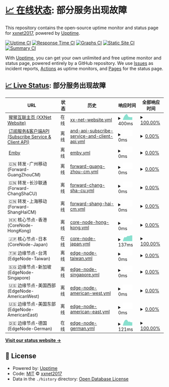 # [📈 在线状态](https://xxnet2017.github.io/xxnet-status): <!--live status--> **部分服务出现故障**

This repository contains the open-source uptime monitor and status page for [xxnet2017](https://xxnet2017.github.io/xxnet-status), powered by [Upptime](https://github.com/upptime/upptime).

[![Uptime CI](https://github.com/xxnet2017/xxnet-status/workflows/Uptime%20CI/badge.svg)](https://github.com/xxnet2017/xxnet-status/actions?query=workflow%3A%22Uptime+CI%22)
[![Response Time CI](https://github.com/xxnet2017/xxnet-status/workflows/Response%20Time%20CI/badge.svg)](https://github.com/xxnet2017/xxnet-status/actions?query=workflow%3A%22Response+Time+CI%22)
[![Graphs CI](https://github.com/xxnet2017/xxnet-status/workflows/Graphs%20CI/badge.svg)](https://github.com/xxnet2017/xxnet-status/actions?query=workflow%3A%22Graphs+CI%22)
[![Static Site CI](https://github.com/xxnet2017/xxnet-status/workflows/Static%20Site%20CI/badge.svg)](https://github.com/xxnet2017/xxnet-status/actions?query=workflow%3A%22Static+Site+CI%22)
[![Summary CI](https://github.com/xxnet2017/xxnet-status/workflows/Summary%20CI/badge.svg)](https://github.com/xxnet2017/xxnet-status/actions?query=workflow%3A%22Summary+CI%22)

With [Upptime](https://upptime.js.org), you can get your own unlimited and free uptime monitor and status page, powered entirely by a GitHub repository. We use [Issues](https://github.com/xxnet2017/xxnet-status/issues) as incident reports, [Actions](https://github.com/xxnet2017/xxnet-status/actions) as uptime monitors, and [Pages](https://xxnet2017.github.io/xxnet-status) for the status page.

## [📈 Live Status](https://demo.upptime.js.org): <!--live status--> **部分服务出现故障**

<!--start: status pages-->
<!-- This summary is generated by Upptime (https://github.com/upptime/upptime) -->
<!-- Do not edit this manually, your changes will be overwritten -->
<!-- prettier-ignore -->
| URL | 状态 | 历史 | 响应时间 | 全部响应时间 |
| --- | ------ | ------- | ------------- | ------ |
| <img alt="" src="https://icons.duckduckgo.com/ip3/xxnet.online.ico" height="13"> [猩猩互联主页 (XXNet Website)](https://xxnet.online) | 在线 | [xx-net-website.yml](https://github.com/xxnet2017/xxnet-status/commits/HEAD/history/xx-net-website.yml) | <details><summary><img alt="响应时间图" src="./graphs/xx-net-website/response-time-week.png" height="20"> 400ms</summary><br><a href="https://status.wall.rip/history/xx-net-website"><img alt="响应时间 518" src="https://img.shields.io/endpoint?url=https%3A%2F%2Fraw.githubusercontent.com%2Fxxnet2017%2Fxxnet-status%2FHEAD%2Fapi%2Fxx-net-website%2Fresponse-time.json"></a><br><a href="https://status.wall.rip/history/xx-net-website"><img alt="24小时响应时间 296" src="https://img.shields.io/endpoint?url=https%3A%2F%2Fraw.githubusercontent.com%2Fxxnet2017%2Fxxnet-status%2FHEAD%2Fapi%2Fxx-net-website%2Fresponse-time-day.json"></a><br><a href="https://status.wall.rip/history/xx-net-website"><img alt="1周响应时间 400" src="https://img.shields.io/endpoint?url=https%3A%2F%2Fraw.githubusercontent.com%2Fxxnet2017%2Fxxnet-status%2FHEAD%2Fapi%2Fxx-net-website%2Fresponse-time-week.json"></a><br><a href="https://status.wall.rip/history/xx-net-website"><img alt="1月响应时间 396" src="https://img.shields.io/endpoint?url=https%3A%2F%2Fraw.githubusercontent.com%2Fxxnet2017%2Fxxnet-status%2FHEAD%2Fapi%2Fxx-net-website%2Fresponse-time-month.json"></a><br><a href="https://status.wall.rip/history/xx-net-website"><img alt="1年响应时间 518" src="https://img.shields.io/endpoint?url=https%3A%2F%2Fraw.githubusercontent.com%2Fxxnet2017%2Fxxnet-status%2FHEAD%2Fapi%2Fxx-net-website%2Fresponse-time-year.json"></a></details> | <details><summary><a href="https://status.wall.rip/history/xx-net-website">100.00%</a></summary><a href="https://status.wall.rip/history/xx-net-website"><img alt="全部响应时间 53.83%" src="https://img.shields.io/endpoint?url=https%3A%2F%2Fraw.githubusercontent.com%2Fxxnet2017%2Fxxnet-status%2FHEAD%2Fapi%2Fxx-net-website%2Fuptime.json"></a><br><a href="https://status.wall.rip/history/xx-net-website"><img alt="24小时在线率 100.00%" src="https://img.shields.io/endpoint?url=https%3A%2F%2Fraw.githubusercontent.com%2Fxxnet2017%2Fxxnet-status%2FHEAD%2Fapi%2Fxx-net-website%2Fuptime-day.json"></a><br><a href="https://status.wall.rip/history/xx-net-website"><img alt="1周在线率 100.00%" src="https://img.shields.io/endpoint?url=https%3A%2F%2Fraw.githubusercontent.com%2Fxxnet2017%2Fxxnet-status%2FHEAD%2Fapi%2Fxx-net-website%2Fuptime-week.json"></a><br><a href="https://status.wall.rip/history/xx-net-website"><img alt="1月在线率 100.00%" src="https://img.shields.io/endpoint?url=https%3A%2F%2Fraw.githubusercontent.com%2Fxxnet2017%2Fxxnet-status%2FHEAD%2Fapi%2Fxx-net-website%2Fuptime-month.json"></a><br><a href="https://status.wall.rip/history/xx-net-website"><img alt="1年在线率 71.19%" src="https://img.shields.io/endpoint?url=https%3A%2F%2Fraw.githubusercontent.com%2Fxxnet2017%2Fxxnet-status%2FHEAD%2Fapi%2Fxx-net-website%2Fuptime-year.json"></a></details>
| <img alt="" src="https://icons.duckduckgo.com/ip3/wall.rip.ico" height="13"> [订阅服务&客户端API (Subscribe Service & Client API)](https://wall.rip) | 离线 | [and-api-subscribe-service-and-client-api.yml](https://github.com/xxnet2017/xxnet-status/commits/HEAD/history/and-api-subscribe-service-and-client-api.yml) | <details><summary><img alt="响应时间图" src="./graphs/and-api-subscribe-service-and-client-api/response-time-week.png" height="20"> 0ms</summary><br><a href="https://status.wall.rip/history/and-api-subscribe-service-and-client-api"><img alt="响应时间 1277" src="https://img.shields.io/endpoint?url=https%3A%2F%2Fraw.githubusercontent.com%2Fxxnet2017%2Fxxnet-status%2FHEAD%2Fapi%2Fand-api-subscribe-service-and-client-api%2Fresponse-time.json"></a><br><a href="https://status.wall.rip/history/and-api-subscribe-service-and-client-api"><img alt="24小时响应时间 0" src="https://img.shields.io/endpoint?url=https%3A%2F%2Fraw.githubusercontent.com%2Fxxnet2017%2Fxxnet-status%2FHEAD%2Fapi%2Fand-api-subscribe-service-and-client-api%2Fresponse-time-day.json"></a><br><a href="https://status.wall.rip/history/and-api-subscribe-service-and-client-api"><img alt="1周响应时间 0" src="https://img.shields.io/endpoint?url=https%3A%2F%2Fraw.githubusercontent.com%2Fxxnet2017%2Fxxnet-status%2FHEAD%2Fapi%2Fand-api-subscribe-service-and-client-api%2Fresponse-time-week.json"></a><br><a href="https://status.wall.rip/history/and-api-subscribe-service-and-client-api"><img alt="1月响应时间 0" src="https://img.shields.io/endpoint?url=https%3A%2F%2Fraw.githubusercontent.com%2Fxxnet2017%2Fxxnet-status%2FHEAD%2Fapi%2Fand-api-subscribe-service-and-client-api%2Fresponse-time-month.json"></a><br><a href="https://status.wall.rip/history/and-api-subscribe-service-and-client-api"><img alt="1年响应时间 1454" src="https://img.shields.io/endpoint?url=https%3A%2F%2Fraw.githubusercontent.com%2Fxxnet2017%2Fxxnet-status%2FHEAD%2Fapi%2Fand-api-subscribe-service-and-client-api%2Fresponse-time-year.json"></a></details> | <details><summary><a href="https://status.wall.rip/history/and-api-subscribe-service-and-client-api">0.00%</a></summary><a href="https://status.wall.rip/history/and-api-subscribe-service-and-client-api"><img alt="全部响应时间 74.97%" src="https://img.shields.io/endpoint?url=https%3A%2F%2Fraw.githubusercontent.com%2Fxxnet2017%2Fxxnet-status%2FHEAD%2Fapi%2Fand-api-subscribe-service-and-client-api%2Fuptime.json"></a><br><a href="https://status.wall.rip/history/and-api-subscribe-service-and-client-api"><img alt="24小时在线率 0.00%" src="https://img.shields.io/endpoint?url=https%3A%2F%2Fraw.githubusercontent.com%2Fxxnet2017%2Fxxnet-status%2FHEAD%2Fapi%2Fand-api-subscribe-service-and-client-api%2Fuptime-day.json"></a><br><a href="https://status.wall.rip/history/and-api-subscribe-service-and-client-api"><img alt="1周在线率 0.00%" src="https://img.shields.io/endpoint?url=https%3A%2F%2Fraw.githubusercontent.com%2Fxxnet2017%2Fxxnet-status%2FHEAD%2Fapi%2Fand-api-subscribe-service-and-client-api%2Fuptime-week.json"></a><br><a href="https://status.wall.rip/history/and-api-subscribe-service-and-client-api"><img alt="1月在线率 0.00%" src="https://img.shields.io/endpoint?url=https%3A%2F%2Fraw.githubusercontent.com%2Fxxnet2017%2Fxxnet-status%2FHEAD%2Fapi%2Fand-api-subscribe-service-and-client-api%2Fuptime-month.json"></a><br><a href="https://status.wall.rip/history/and-api-subscribe-service-and-client-api"><img alt="1年在线率 55.71%" src="https://img.shields.io/endpoint?url=https%3A%2F%2Fraw.githubusercontent.com%2Fxxnet2017%2Fxxnet-status%2FHEAD%2Fapi%2Fand-api-subscribe-service-and-client-api%2Fuptime-year.json"></a></details>
| <img alt="" src="https://icons.duckduckgo.com/ip3/cf.embyplus.club.ico" height="13"> [Emby](https://cf.embyplus.club) | 离线 | [emby.yml](https://github.com/xxnet2017/xxnet-status/commits/HEAD/history/emby.yml) | <details><summary><img alt="响应时间图" src="./graphs/emby/response-time-week.png" height="20"> 0ms</summary><br><a href="https://status.wall.rip/history/emby"><img alt="响应时间 171" src="https://img.shields.io/endpoint?url=https%3A%2F%2Fraw.githubusercontent.com%2Fxxnet2017%2Fxxnet-status%2FHEAD%2Fapi%2Femby%2Fresponse-time.json"></a><br><a href="https://status.wall.rip/history/emby"><img alt="24小时响应时间 0" src="https://img.shields.io/endpoint?url=https%3A%2F%2Fraw.githubusercontent.com%2Fxxnet2017%2Fxxnet-status%2FHEAD%2Fapi%2Femby%2Fresponse-time-day.json"></a><br><a href="https://status.wall.rip/history/emby"><img alt="1周响应时间 0" src="https://img.shields.io/endpoint?url=https%3A%2F%2Fraw.githubusercontent.com%2Fxxnet2017%2Fxxnet-status%2FHEAD%2Fapi%2Femby%2Fresponse-time-week.json"></a><br><a href="https://status.wall.rip/history/emby"><img alt="1月响应时间 0" src="https://img.shields.io/endpoint?url=https%3A%2F%2Fraw.githubusercontent.com%2Fxxnet2017%2Fxxnet-status%2FHEAD%2Fapi%2Femby%2Fresponse-time-month.json"></a><br><a href="https://status.wall.rip/history/emby"><img alt="1年响应时间 175" src="https://img.shields.io/endpoint?url=https%3A%2F%2Fraw.githubusercontent.com%2Fxxnet2017%2Fxxnet-status%2FHEAD%2Fapi%2Femby%2Fresponse-time-year.json"></a></details> | <details><summary><a href="https://status.wall.rip/history/emby">0.00%</a></summary><a href="https://status.wall.rip/history/emby"><img alt="全部响应时间 17.04%" src="https://img.shields.io/endpoint?url=https%3A%2F%2Fraw.githubusercontent.com%2Fxxnet2017%2Fxxnet-status%2FHEAD%2Fapi%2Femby%2Fuptime.json"></a><br><a href="https://status.wall.rip/history/emby"><img alt="24小时在线率 0.00%" src="https://img.shields.io/endpoint?url=https%3A%2F%2Fraw.githubusercontent.com%2Fxxnet2017%2Fxxnet-status%2FHEAD%2Fapi%2Femby%2Fuptime-day.json"></a><br><a href="https://status.wall.rip/history/emby"><img alt="1周在线率 0.00%" src="https://img.shields.io/endpoint?url=https%3A%2F%2Fraw.githubusercontent.com%2Fxxnet2017%2Fxxnet-status%2FHEAD%2Fapi%2Femby%2Fuptime-week.json"></a><br><a href="https://status.wall.rip/history/emby"><img alt="1月在线率 0.00%" src="https://img.shields.io/endpoint?url=https%3A%2F%2Fraw.githubusercontent.com%2Fxxnet2017%2Fxxnet-status%2FHEAD%2Fapi%2Femby%2Fuptime-month.json"></a><br><a href="https://status.wall.rip/history/emby"><img alt="1年在线率 0.00%" src="https://img.shields.io/endpoint?url=https%3A%2F%2Fraw.githubusercontent.com%2Fxxnet2017%2Fxxnet-status%2FHEAD%2Fapi%2Femby%2Fuptime-year.json"></a></details>
| <img alt="" src="https://icons.duckduckgo.com/ip3/null.ico" height="13"> 🇨🇳 转发-广州移动 (Forward-GuangZhouCM) | 离线 | [forward-guang-zhou-cm.yml](https://github.com/xxnet2017/xxnet-status/commits/HEAD/history/forward-guang-zhou-cm.yml) | <details><summary><img alt="响应时间图" src="./graphs/forward-guang-zhou-cm/response-time-week.png" height="20"> 0ms</summary><br><a href="https://status.wall.rip/history/forward-guang-zhou-cm"><img alt="响应时间 0" src="https://img.shields.io/endpoint?url=https%3A%2F%2Fraw.githubusercontent.com%2Fxxnet2017%2Fxxnet-status%2FHEAD%2Fapi%2Fforward-guang-zhou-cm%2Fresponse-time.json"></a><br><a href="https://status.wall.rip/history/forward-guang-zhou-cm"><img alt="24小时响应时间 0" src="https://img.shields.io/endpoint?url=https%3A%2F%2Fraw.githubusercontent.com%2Fxxnet2017%2Fxxnet-status%2FHEAD%2Fapi%2Fforward-guang-zhou-cm%2Fresponse-time-day.json"></a><br><a href="https://status.wall.rip/history/forward-guang-zhou-cm"><img alt="1周响应时间 0" src="https://img.shields.io/endpoint?url=https%3A%2F%2Fraw.githubusercontent.com%2Fxxnet2017%2Fxxnet-status%2FHEAD%2Fapi%2Fforward-guang-zhou-cm%2Fresponse-time-week.json"></a><br><a href="https://status.wall.rip/history/forward-guang-zhou-cm"><img alt="1月响应时间 0" src="https://img.shields.io/endpoint?url=https%3A%2F%2Fraw.githubusercontent.com%2Fxxnet2017%2Fxxnet-status%2FHEAD%2Fapi%2Fforward-guang-zhou-cm%2Fresponse-time-month.json"></a><br><a href="https://status.wall.rip/history/forward-guang-zhou-cm"><img alt="1年响应时间 0" src="https://img.shields.io/endpoint?url=https%3A%2F%2Fraw.githubusercontent.com%2Fxxnet2017%2Fxxnet-status%2FHEAD%2Fapi%2Fforward-guang-zhou-cm%2Fresponse-time-year.json"></a></details> | <details><summary><a href="https://status.wall.rip/history/forward-guang-zhou-cm">0.00%</a></summary><a href="https://status.wall.rip/history/forward-guang-zhou-cm"><img alt="全部响应时间 1.20%" src="https://img.shields.io/endpoint?url=https%3A%2F%2Fraw.githubusercontent.com%2Fxxnet2017%2Fxxnet-status%2FHEAD%2Fapi%2Fforward-guang-zhou-cm%2Fuptime.json"></a><br><a href="https://status.wall.rip/history/forward-guang-zhou-cm"><img alt="24小时在线率 0.00%" src="https://img.shields.io/endpoint?url=https%3A%2F%2Fraw.githubusercontent.com%2Fxxnet2017%2Fxxnet-status%2FHEAD%2Fapi%2Fforward-guang-zhou-cm%2Fuptime-day.json"></a><br><a href="https://status.wall.rip/history/forward-guang-zhou-cm"><img alt="1周在线率 0.00%" src="https://img.shields.io/endpoint?url=https%3A%2F%2Fraw.githubusercontent.com%2Fxxnet2017%2Fxxnet-status%2FHEAD%2Fapi%2Fforward-guang-zhou-cm%2Fuptime-week.json"></a><br><a href="https://status.wall.rip/history/forward-guang-zhou-cm"><img alt="1月在线率 0.00%" src="https://img.shields.io/endpoint?url=https%3A%2F%2Fraw.githubusercontent.com%2Fxxnet2017%2Fxxnet-status%2FHEAD%2Fapi%2Fforward-guang-zhou-cm%2Fuptime-month.json"></a><br><a href="https://status.wall.rip/history/forward-guang-zhou-cm"><img alt="1年在线率 0.00%" src="https://img.shields.io/endpoint?url=https%3A%2F%2Fraw.githubusercontent.com%2Fxxnet2017%2Fxxnet-status%2FHEAD%2Fapi%2Fforward-guang-zhou-cm%2Fuptime-year.json"></a></details>
| <img alt="" src="https://icons.duckduckgo.com/ip3/null.ico" height="13"> 🇨🇳 转发-长沙联通 (Forward-ChangShaCU) | 离线 | [forward-chang-sha-cu.yml](https://github.com/xxnet2017/xxnet-status/commits/HEAD/history/forward-chang-sha-cu.yml) | <details><summary><img alt="响应时间图" src="./graphs/forward-chang-sha-cu/response-time-week.png" height="20"> 0ms</summary><br><a href="https://status.wall.rip/history/forward-chang-sha-cu"><img alt="响应时间 0" src="https://img.shields.io/endpoint?url=https%3A%2F%2Fraw.githubusercontent.com%2Fxxnet2017%2Fxxnet-status%2FHEAD%2Fapi%2Fforward-chang-sha-cu%2Fresponse-time.json"></a><br><a href="https://status.wall.rip/history/forward-chang-sha-cu"><img alt="24小时响应时间 0" src="https://img.shields.io/endpoint?url=https%3A%2F%2Fraw.githubusercontent.com%2Fxxnet2017%2Fxxnet-status%2FHEAD%2Fapi%2Fforward-chang-sha-cu%2Fresponse-time-day.json"></a><br><a href="https://status.wall.rip/history/forward-chang-sha-cu"><img alt="1周响应时间 0" src="https://img.shields.io/endpoint?url=https%3A%2F%2Fraw.githubusercontent.com%2Fxxnet2017%2Fxxnet-status%2FHEAD%2Fapi%2Fforward-chang-sha-cu%2Fresponse-time-week.json"></a><br><a href="https://status.wall.rip/history/forward-chang-sha-cu"><img alt="1月响应时间 0" src="https://img.shields.io/endpoint?url=https%3A%2F%2Fraw.githubusercontent.com%2Fxxnet2017%2Fxxnet-status%2FHEAD%2Fapi%2Fforward-chang-sha-cu%2Fresponse-time-month.json"></a><br><a href="https://status.wall.rip/history/forward-chang-sha-cu"><img alt="1年响应时间 0" src="https://img.shields.io/endpoint?url=https%3A%2F%2Fraw.githubusercontent.com%2Fxxnet2017%2Fxxnet-status%2FHEAD%2Fapi%2Fforward-chang-sha-cu%2Fresponse-time-year.json"></a></details> | <details><summary><a href="https://status.wall.rip/history/forward-chang-sha-cu">0.00%</a></summary><a href="https://status.wall.rip/history/forward-chang-sha-cu"><img alt="全部响应时间 0.74%" src="https://img.shields.io/endpoint?url=https%3A%2F%2Fraw.githubusercontent.com%2Fxxnet2017%2Fxxnet-status%2FHEAD%2Fapi%2Fforward-chang-sha-cu%2Fuptime.json"></a><br><a href="https://status.wall.rip/history/forward-chang-sha-cu"><img alt="24小时在线率 0.00%" src="https://img.shields.io/endpoint?url=https%3A%2F%2Fraw.githubusercontent.com%2Fxxnet2017%2Fxxnet-status%2FHEAD%2Fapi%2Fforward-chang-sha-cu%2Fuptime-day.json"></a><br><a href="https://status.wall.rip/history/forward-chang-sha-cu"><img alt="1周在线率 0.00%" src="https://img.shields.io/endpoint?url=https%3A%2F%2Fraw.githubusercontent.com%2Fxxnet2017%2Fxxnet-status%2FHEAD%2Fapi%2Fforward-chang-sha-cu%2Fuptime-week.json"></a><br><a href="https://status.wall.rip/history/forward-chang-sha-cu"><img alt="1月在线率 0.00%" src="https://img.shields.io/endpoint?url=https%3A%2F%2Fraw.githubusercontent.com%2Fxxnet2017%2Fxxnet-status%2FHEAD%2Fapi%2Fforward-chang-sha-cu%2Fuptime-month.json"></a><br><a href="https://status.wall.rip/history/forward-chang-sha-cu"><img alt="1年在线率 0.00%" src="https://img.shields.io/endpoint?url=https%3A%2F%2Fraw.githubusercontent.com%2Fxxnet2017%2Fxxnet-status%2FHEAD%2Fapi%2Fforward-chang-sha-cu%2Fuptime-year.json"></a></details>
| <img alt="" src="https://icons.duckduckgo.com/ip3/null.ico" height="13"> 🇨🇳 转发-上海移动 (Forward-ShangHaiCM) | 离线 | [forward-shang-hai-cm.yml](https://github.com/xxnet2017/xxnet-status/commits/HEAD/history/forward-shang-hai-cm.yml) | <details><summary><img alt="响应时间图" src="./graphs/forward-shang-hai-cm/response-time-week.png" height="20"> 0ms</summary><br><a href="https://status.wall.rip/history/forward-shang-hai-cm"><img alt="响应时间 0" src="https://img.shields.io/endpoint?url=https%3A%2F%2Fraw.githubusercontent.com%2Fxxnet2017%2Fxxnet-status%2FHEAD%2Fapi%2Fforward-shang-hai-cm%2Fresponse-time.json"></a><br><a href="https://status.wall.rip/history/forward-shang-hai-cm"><img alt="24小时响应时间 0" src="https://img.shields.io/endpoint?url=https%3A%2F%2Fraw.githubusercontent.com%2Fxxnet2017%2Fxxnet-status%2FHEAD%2Fapi%2Fforward-shang-hai-cm%2Fresponse-time-day.json"></a><br><a href="https://status.wall.rip/history/forward-shang-hai-cm"><img alt="1周响应时间 0" src="https://img.shields.io/endpoint?url=https%3A%2F%2Fraw.githubusercontent.com%2Fxxnet2017%2Fxxnet-status%2FHEAD%2Fapi%2Fforward-shang-hai-cm%2Fresponse-time-week.json"></a><br><a href="https://status.wall.rip/history/forward-shang-hai-cm"><img alt="1月响应时间 0" src="https://img.shields.io/endpoint?url=https%3A%2F%2Fraw.githubusercontent.com%2Fxxnet2017%2Fxxnet-status%2FHEAD%2Fapi%2Fforward-shang-hai-cm%2Fresponse-time-month.json"></a><br><a href="https://status.wall.rip/history/forward-shang-hai-cm"><img alt="1年响应时间 0" src="https://img.shields.io/endpoint?url=https%3A%2F%2Fraw.githubusercontent.com%2Fxxnet2017%2Fxxnet-status%2FHEAD%2Fapi%2Fforward-shang-hai-cm%2Fresponse-time-year.json"></a></details> | <details><summary><a href="https://status.wall.rip/history/forward-shang-hai-cm">0.00%</a></summary><a href="https://status.wall.rip/history/forward-shang-hai-cm"><img alt="全部响应时间 0.74%" src="https://img.shields.io/endpoint?url=https%3A%2F%2Fraw.githubusercontent.com%2Fxxnet2017%2Fxxnet-status%2FHEAD%2Fapi%2Fforward-shang-hai-cm%2Fuptime.json"></a><br><a href="https://status.wall.rip/history/forward-shang-hai-cm"><img alt="24小时在线率 0.00%" src="https://img.shields.io/endpoint?url=https%3A%2F%2Fraw.githubusercontent.com%2Fxxnet2017%2Fxxnet-status%2FHEAD%2Fapi%2Fforward-shang-hai-cm%2Fuptime-day.json"></a><br><a href="https://status.wall.rip/history/forward-shang-hai-cm"><img alt="1周在线率 0.00%" src="https://img.shields.io/endpoint?url=https%3A%2F%2Fraw.githubusercontent.com%2Fxxnet2017%2Fxxnet-status%2FHEAD%2Fapi%2Fforward-shang-hai-cm%2Fuptime-week.json"></a><br><a href="https://status.wall.rip/history/forward-shang-hai-cm"><img alt="1月在线率 0.00%" src="https://img.shields.io/endpoint?url=https%3A%2F%2Fraw.githubusercontent.com%2Fxxnet2017%2Fxxnet-status%2FHEAD%2Fapi%2Fforward-shang-hai-cm%2Fuptime-month.json"></a><br><a href="https://status.wall.rip/history/forward-shang-hai-cm"><img alt="1年在线率 0.00%" src="https://img.shields.io/endpoint?url=https%3A%2F%2Fraw.githubusercontent.com%2Fxxnet2017%2Fxxnet-status%2FHEAD%2Fapi%2Fforward-shang-hai-cm%2Fuptime-year.json"></a></details>
| <img alt="" src="https://icons.duckduckgo.com/ip3/null.ico" height="13"> 🇭🇰 核心节点-香港 (CoreNode-HongKong) | 离线 | [core-node-hong-kong.yml](https://github.com/xxnet2017/xxnet-status/commits/HEAD/history/core-node-hong-kong.yml) | <details><summary><img alt="响应时间图" src="./graphs/core-node-hong-kong/response-time-week.png" height="20"> 0ms</summary><br><a href="https://status.wall.rip/history/core-node-hong-kong"><img alt="响应时间 193" src="https://img.shields.io/endpoint?url=https%3A%2F%2Fraw.githubusercontent.com%2Fxxnet2017%2Fxxnet-status%2FHEAD%2Fapi%2Fcore-node-hong-kong%2Fresponse-time.json"></a><br><a href="https://status.wall.rip/history/core-node-hong-kong"><img alt="24小时响应时间 0" src="https://img.shields.io/endpoint?url=https%3A%2F%2Fraw.githubusercontent.com%2Fxxnet2017%2Fxxnet-status%2FHEAD%2Fapi%2Fcore-node-hong-kong%2Fresponse-time-day.json"></a><br><a href="https://status.wall.rip/history/core-node-hong-kong"><img alt="1周响应时间 0" src="https://img.shields.io/endpoint?url=https%3A%2F%2Fraw.githubusercontent.com%2Fxxnet2017%2Fxxnet-status%2FHEAD%2Fapi%2Fcore-node-hong-kong%2Fresponse-time-week.json"></a><br><a href="https://status.wall.rip/history/core-node-hong-kong"><img alt="1月响应时间 0" src="https://img.shields.io/endpoint?url=https%3A%2F%2Fraw.githubusercontent.com%2Fxxnet2017%2Fxxnet-status%2FHEAD%2Fapi%2Fcore-node-hong-kong%2Fresponse-time-month.json"></a><br><a href="https://status.wall.rip/history/core-node-hong-kong"><img alt="1年响应时间 0" src="https://img.shields.io/endpoint?url=https%3A%2F%2Fraw.githubusercontent.com%2Fxxnet2017%2Fxxnet-status%2FHEAD%2Fapi%2Fcore-node-hong-kong%2Fresponse-time-year.json"></a></details> | <details><summary><a href="https://status.wall.rip/history/core-node-hong-kong">0.00%</a></summary><a href="https://status.wall.rip/history/core-node-hong-kong"><img alt="全部响应时间 12.75%" src="https://img.shields.io/endpoint?url=https%3A%2F%2Fraw.githubusercontent.com%2Fxxnet2017%2Fxxnet-status%2FHEAD%2Fapi%2Fcore-node-hong-kong%2Fuptime.json"></a><br><a href="https://status.wall.rip/history/core-node-hong-kong"><img alt="24小时在线率 0.00%" src="https://img.shields.io/endpoint?url=https%3A%2F%2Fraw.githubusercontent.com%2Fxxnet2017%2Fxxnet-status%2FHEAD%2Fapi%2Fcore-node-hong-kong%2Fuptime-day.json"></a><br><a href="https://status.wall.rip/history/core-node-hong-kong"><img alt="1周在线率 0.00%" src="https://img.shields.io/endpoint?url=https%3A%2F%2Fraw.githubusercontent.com%2Fxxnet2017%2Fxxnet-status%2FHEAD%2Fapi%2Fcore-node-hong-kong%2Fuptime-week.json"></a><br><a href="https://status.wall.rip/history/core-node-hong-kong"><img alt="1月在线率 0.00%" src="https://img.shields.io/endpoint?url=https%3A%2F%2Fraw.githubusercontent.com%2Fxxnet2017%2Fxxnet-status%2FHEAD%2Fapi%2Fcore-node-hong-kong%2Fuptime-month.json"></a><br><a href="https://status.wall.rip/history/core-node-hong-kong"><img alt="1年在线率 0.00%" src="https://img.shields.io/endpoint?url=https%3A%2F%2Fraw.githubusercontent.com%2Fxxnet2017%2Fxxnet-status%2FHEAD%2Fapi%2Fcore-node-hong-kong%2Fuptime-year.json"></a></details>
| <img alt="" src="https://icons.duckduckgo.com/ip3/null.ico" height="13"> 🇯🇵 核心节点-日本 (CoreNode-Japan) | 在线 | [core-node-japan.yml](https://github.com/xxnet2017/xxnet-status/commits/HEAD/history/core-node-japan.yml) | <details><summary><img alt="响应时间图" src="./graphs/core-node-japan/response-time-week.png" height="20"> 137ms</summary><br><a href="https://status.wall.rip/history/core-node-japan"><img alt="响应时间 145" src="https://img.shields.io/endpoint?url=https%3A%2F%2Fraw.githubusercontent.com%2Fxxnet2017%2Fxxnet-status%2FHEAD%2Fapi%2Fcore-node-japan%2Fresponse-time.json"></a><br><a href="https://status.wall.rip/history/core-node-japan"><img alt="24小时响应时间 160" src="https://img.shields.io/endpoint?url=https%3A%2F%2Fraw.githubusercontent.com%2Fxxnet2017%2Fxxnet-status%2FHEAD%2Fapi%2Fcore-node-japan%2Fresponse-time-day.json"></a><br><a href="https://status.wall.rip/history/core-node-japan"><img alt="1周响应时间 137" src="https://img.shields.io/endpoint?url=https%3A%2F%2Fraw.githubusercontent.com%2Fxxnet2017%2Fxxnet-status%2FHEAD%2Fapi%2Fcore-node-japan%2Fresponse-time-week.json"></a><br><a href="https://status.wall.rip/history/core-node-japan"><img alt="1月响应时间 152" src="https://img.shields.io/endpoint?url=https%3A%2F%2Fraw.githubusercontent.com%2Fxxnet2017%2Fxxnet-status%2FHEAD%2Fapi%2Fcore-node-japan%2Fresponse-time-month.json"></a><br><a href="https://status.wall.rip/history/core-node-japan"><img alt="1年响应时间 147" src="https://img.shields.io/endpoint?url=https%3A%2F%2Fraw.githubusercontent.com%2Fxxnet2017%2Fxxnet-status%2FHEAD%2Fapi%2Fcore-node-japan%2Fresponse-time-year.json"></a></details> | <details><summary><a href="https://status.wall.rip/history/core-node-japan">100.00%</a></summary><a href="https://status.wall.rip/history/core-node-japan"><img alt="全部响应时间 86.55%" src="https://img.shields.io/endpoint?url=https%3A%2F%2Fraw.githubusercontent.com%2Fxxnet2017%2Fxxnet-status%2FHEAD%2Fapi%2Fcore-node-japan%2Fuptime.json"></a><br><a href="https://status.wall.rip/history/core-node-japan"><img alt="24小时在线率 100.00%" src="https://img.shields.io/endpoint?url=https%3A%2F%2Fraw.githubusercontent.com%2Fxxnet2017%2Fxxnet-status%2FHEAD%2Fapi%2Fcore-node-japan%2Fuptime-day.json"></a><br><a href="https://status.wall.rip/history/core-node-japan"><img alt="1周在线率 100.00%" src="https://img.shields.io/endpoint?url=https%3A%2F%2Fraw.githubusercontent.com%2Fxxnet2017%2Fxxnet-status%2FHEAD%2Fapi%2Fcore-node-japan%2Fuptime-week.json"></a><br><a href="https://status.wall.rip/history/core-node-japan"><img alt="1月在线率 100.00%" src="https://img.shields.io/endpoint?url=https%3A%2F%2Fraw.githubusercontent.com%2Fxxnet2017%2Fxxnet-status%2FHEAD%2Fapi%2Fcore-node-japan%2Fuptime-month.json"></a><br><a href="https://status.wall.rip/history/core-node-japan"><img alt="1年在线率 90.38%" src="https://img.shields.io/endpoint?url=https%3A%2F%2Fraw.githubusercontent.com%2Fxxnet2017%2Fxxnet-status%2FHEAD%2Fapi%2Fcore-node-japan%2Fuptime-year.json"></a></details>
| <img alt="" src="https://icons.duckduckgo.com/ip3/null.ico" height="13"> 🇹🇼 边缘节点-台湾 (EdgeNode-Taiwan) | 离线 | [edge-node-taiwan.yml](https://github.com/xxnet2017/xxnet-status/commits/HEAD/history/edge-node-taiwan.yml) | <details><summary><img alt="响应时间图" src="./graphs/edge-node-taiwan/response-time-week.png" height="20"> 0ms</summary><br><a href="https://status.wall.rip/history/edge-node-taiwan"><img alt="响应时间 231" src="https://img.shields.io/endpoint?url=https%3A%2F%2Fraw.githubusercontent.com%2Fxxnet2017%2Fxxnet-status%2FHEAD%2Fapi%2Fedge-node-taiwan%2Fresponse-time.json"></a><br><a href="https://status.wall.rip/history/edge-node-taiwan"><img alt="24小时响应时间 0" src="https://img.shields.io/endpoint?url=https%3A%2F%2Fraw.githubusercontent.com%2Fxxnet2017%2Fxxnet-status%2FHEAD%2Fapi%2Fedge-node-taiwan%2Fresponse-time-day.json"></a><br><a href="https://status.wall.rip/history/edge-node-taiwan"><img alt="1周响应时间 0" src="https://img.shields.io/endpoint?url=https%3A%2F%2Fraw.githubusercontent.com%2Fxxnet2017%2Fxxnet-status%2FHEAD%2Fapi%2Fedge-node-taiwan%2Fresponse-time-week.json"></a><br><a href="https://status.wall.rip/history/edge-node-taiwan"><img alt="1月响应时间 0" src="https://img.shields.io/endpoint?url=https%3A%2F%2Fraw.githubusercontent.com%2Fxxnet2017%2Fxxnet-status%2FHEAD%2Fapi%2Fedge-node-taiwan%2Fresponse-time-month.json"></a><br><a href="https://status.wall.rip/history/edge-node-taiwan"><img alt="1年响应时间 241" src="https://img.shields.io/endpoint?url=https%3A%2F%2Fraw.githubusercontent.com%2Fxxnet2017%2Fxxnet-status%2FHEAD%2Fapi%2Fedge-node-taiwan%2Fresponse-time-year.json"></a></details> | <details><summary><a href="https://status.wall.rip/history/edge-node-taiwan">0.00%</a></summary><a href="https://status.wall.rip/history/edge-node-taiwan"><img alt="全部响应时间 75.40%" src="https://img.shields.io/endpoint?url=https%3A%2F%2Fraw.githubusercontent.com%2Fxxnet2017%2Fxxnet-status%2FHEAD%2Fapi%2Fedge-node-taiwan%2Fuptime.json"></a><br><a href="https://status.wall.rip/history/edge-node-taiwan"><img alt="24小时在线率 0.00%" src="https://img.shields.io/endpoint?url=https%3A%2F%2Fraw.githubusercontent.com%2Fxxnet2017%2Fxxnet-status%2FHEAD%2Fapi%2Fedge-node-taiwan%2Fuptime-day.json"></a><br><a href="https://status.wall.rip/history/edge-node-taiwan"><img alt="1周在线率 0.00%" src="https://img.shields.io/endpoint?url=https%3A%2F%2Fraw.githubusercontent.com%2Fxxnet2017%2Fxxnet-status%2FHEAD%2Fapi%2Fedge-node-taiwan%2Fuptime-week.json"></a><br><a href="https://status.wall.rip/history/edge-node-taiwan"><img alt="1月在线率 0.00%" src="https://img.shields.io/endpoint?url=https%3A%2F%2Fraw.githubusercontent.com%2Fxxnet2017%2Fxxnet-status%2FHEAD%2Fapi%2Fedge-node-taiwan%2Fuptime-month.json"></a><br><a href="https://status.wall.rip/history/edge-node-taiwan"><img alt="1年在线率 56.00%" src="https://img.shields.io/endpoint?url=https%3A%2F%2Fraw.githubusercontent.com%2Fxxnet2017%2Fxxnet-status%2FHEAD%2Fapi%2Fedge-node-taiwan%2Fuptime-year.json"></a></details>
| <img alt="" src="https://icons.duckduckgo.com/ip3/null.ico" height="13"> 🇸🇬 边缘节点-新加坡 (EdgeNode-Singapore) | 离线 | [edge-node-singapore.yml](https://github.com/xxnet2017/xxnet-status/commits/HEAD/history/edge-node-singapore.yml) | <details><summary><img alt="响应时间图" src="./graphs/edge-node-singapore/response-time-week.png" height="20"> 0ms</summary><br><a href="https://status.wall.rip/history/edge-node-singapore"><img alt="响应时间 331" src="https://img.shields.io/endpoint?url=https%3A%2F%2Fraw.githubusercontent.com%2Fxxnet2017%2Fxxnet-status%2FHEAD%2Fapi%2Fedge-node-singapore%2Fresponse-time.json"></a><br><a href="https://status.wall.rip/history/edge-node-singapore"><img alt="24小时响应时间 0" src="https://img.shields.io/endpoint?url=https%3A%2F%2Fraw.githubusercontent.com%2Fxxnet2017%2Fxxnet-status%2FHEAD%2Fapi%2Fedge-node-singapore%2Fresponse-time-day.json"></a><br><a href="https://status.wall.rip/history/edge-node-singapore"><img alt="1周响应时间 0" src="https://img.shields.io/endpoint?url=https%3A%2F%2Fraw.githubusercontent.com%2Fxxnet2017%2Fxxnet-status%2FHEAD%2Fapi%2Fedge-node-singapore%2Fresponse-time-week.json"></a><br><a href="https://status.wall.rip/history/edge-node-singapore"><img alt="1月响应时间 0" src="https://img.shields.io/endpoint?url=https%3A%2F%2Fraw.githubusercontent.com%2Fxxnet2017%2Fxxnet-status%2FHEAD%2Fapi%2Fedge-node-singapore%2Fresponse-time-month.json"></a><br><a href="https://status.wall.rip/history/edge-node-singapore"><img alt="1年响应时间 326" src="https://img.shields.io/endpoint?url=https%3A%2F%2Fraw.githubusercontent.com%2Fxxnet2017%2Fxxnet-status%2FHEAD%2Fapi%2Fedge-node-singapore%2Fresponse-time-year.json"></a></details> | <details><summary><a href="https://status.wall.rip/history/edge-node-singapore">0.00%</a></summary><a href="https://status.wall.rip/history/edge-node-singapore"><img alt="全部响应时间 39.27%" src="https://img.shields.io/endpoint?url=https%3A%2F%2Fraw.githubusercontent.com%2Fxxnet2017%2Fxxnet-status%2FHEAD%2Fapi%2Fedge-node-singapore%2Fuptime.json"></a><br><a href="https://status.wall.rip/history/edge-node-singapore"><img alt="24小时在线率 0.00%" src="https://img.shields.io/endpoint?url=https%3A%2F%2Fraw.githubusercontent.com%2Fxxnet2017%2Fxxnet-status%2FHEAD%2Fapi%2Fedge-node-singapore%2Fuptime-day.json"></a><br><a href="https://status.wall.rip/history/edge-node-singapore"><img alt="1周在线率 0.00%" src="https://img.shields.io/endpoint?url=https%3A%2F%2Fraw.githubusercontent.com%2Fxxnet2017%2Fxxnet-status%2FHEAD%2Fapi%2Fedge-node-singapore%2Fuptime-week.json"></a><br><a href="https://status.wall.rip/history/edge-node-singapore"><img alt="1月在线率 0.00%" src="https://img.shields.io/endpoint?url=https%3A%2F%2Fraw.githubusercontent.com%2Fxxnet2017%2Fxxnet-status%2FHEAD%2Fapi%2Fedge-node-singapore%2Fuptime-month.json"></a><br><a href="https://status.wall.rip/history/edge-node-singapore"><img alt="1年在线率 17.30%" src="https://img.shields.io/endpoint?url=https%3A%2F%2Fraw.githubusercontent.com%2Fxxnet2017%2Fxxnet-status%2FHEAD%2Fapi%2Fedge-node-singapore%2Fuptime-year.json"></a></details>
| <img alt="" src="https://icons.duckduckgo.com/ip3/null.ico" height="13"> 🇺🇸 边缘节点-美国西部 (EdgeNode-AmericanWest) | 离线 | [edge-node-american-west.yml](https://github.com/xxnet2017/xxnet-status/commits/HEAD/history/edge-node-american-west.yml) | <details><summary><img alt="响应时间图" src="./graphs/edge-node-american-west/response-time-week.png" height="20"> 0ms</summary><br><a href="https://status.wall.rip/history/edge-node-american-west"><img alt="响应时间 49" src="https://img.shields.io/endpoint?url=https%3A%2F%2Fraw.githubusercontent.com%2Fxxnet2017%2Fxxnet-status%2FHEAD%2Fapi%2Fedge-node-american-west%2Fresponse-time.json"></a><br><a href="https://status.wall.rip/history/edge-node-american-west"><img alt="24小时响应时间 0" src="https://img.shields.io/endpoint?url=https%3A%2F%2Fraw.githubusercontent.com%2Fxxnet2017%2Fxxnet-status%2FHEAD%2Fapi%2Fedge-node-american-west%2Fresponse-time-day.json"></a><br><a href="https://status.wall.rip/history/edge-node-american-west"><img alt="1周响应时间 0" src="https://img.shields.io/endpoint?url=https%3A%2F%2Fraw.githubusercontent.com%2Fxxnet2017%2Fxxnet-status%2FHEAD%2Fapi%2Fedge-node-american-west%2Fresponse-time-week.json"></a><br><a href="https://status.wall.rip/history/edge-node-american-west"><img alt="1月响应时间 0" src="https://img.shields.io/endpoint?url=https%3A%2F%2Fraw.githubusercontent.com%2Fxxnet2017%2Fxxnet-status%2FHEAD%2Fapi%2Fedge-node-american-west%2Fresponse-time-month.json"></a><br><a href="https://status.wall.rip/history/edge-node-american-west"><img alt="1年响应时间 0" src="https://img.shields.io/endpoint?url=https%3A%2F%2Fraw.githubusercontent.com%2Fxxnet2017%2Fxxnet-status%2FHEAD%2Fapi%2Fedge-node-american-west%2Fresponse-time-year.json"></a></details> | <details><summary><a href="https://status.wall.rip/history/edge-node-american-west">0.00%</a></summary><a href="https://status.wall.rip/history/edge-node-american-west"><img alt="全部响应时间 26.80%" src="https://img.shields.io/endpoint?url=https%3A%2F%2Fraw.githubusercontent.com%2Fxxnet2017%2Fxxnet-status%2FHEAD%2Fapi%2Fedge-node-american-west%2Fuptime.json"></a><br><a href="https://status.wall.rip/history/edge-node-american-west"><img alt="24小时在线率 0.00%" src="https://img.shields.io/endpoint?url=https%3A%2F%2Fraw.githubusercontent.com%2Fxxnet2017%2Fxxnet-status%2FHEAD%2Fapi%2Fedge-node-american-west%2Fuptime-day.json"></a><br><a href="https://status.wall.rip/history/edge-node-american-west"><img alt="1周在线率 0.00%" src="https://img.shields.io/endpoint?url=https%3A%2F%2Fraw.githubusercontent.com%2Fxxnet2017%2Fxxnet-status%2FHEAD%2Fapi%2Fedge-node-american-west%2Fuptime-week.json"></a><br><a href="https://status.wall.rip/history/edge-node-american-west"><img alt="1月在线率 0.00%" src="https://img.shields.io/endpoint?url=https%3A%2F%2Fraw.githubusercontent.com%2Fxxnet2017%2Fxxnet-status%2FHEAD%2Fapi%2Fedge-node-american-west%2Fuptime-month.json"></a><br><a href="https://status.wall.rip/history/edge-node-american-west"><img alt="1年在线率 0.00%" src="https://img.shields.io/endpoint?url=https%3A%2F%2Fraw.githubusercontent.com%2Fxxnet2017%2Fxxnet-status%2FHEAD%2Fapi%2Fedge-node-american-west%2Fuptime-year.json"></a></details>
| <img alt="" src="https://icons.duckduckgo.com/ip3/null.ico" height="13"> 🇺🇸 边缘节点-美国东部 (EdgeNode-AmericanEast) | 离线 | [edge-node-american-east.yml](https://github.com/xxnet2017/xxnet-status/commits/HEAD/history/edge-node-american-east.yml) | <details><summary><img alt="响应时间图" src="./graphs/edge-node-american-east/response-time-week.png" height="20"> 0ms</summary><br><a href="https://status.wall.rip/history/edge-node-american-east"><img alt="响应时间 0" src="https://img.shields.io/endpoint?url=https%3A%2F%2Fraw.githubusercontent.com%2Fxxnet2017%2Fxxnet-status%2FHEAD%2Fapi%2Fedge-node-american-east%2Fresponse-time.json"></a><br><a href="https://status.wall.rip/history/edge-node-american-east"><img alt="24小时响应时间 0" src="https://img.shields.io/endpoint?url=https%3A%2F%2Fraw.githubusercontent.com%2Fxxnet2017%2Fxxnet-status%2FHEAD%2Fapi%2Fedge-node-american-east%2Fresponse-time-day.json"></a><br><a href="https://status.wall.rip/history/edge-node-american-east"><img alt="1周响应时间 0" src="https://img.shields.io/endpoint?url=https%3A%2F%2Fraw.githubusercontent.com%2Fxxnet2017%2Fxxnet-status%2FHEAD%2Fapi%2Fedge-node-american-east%2Fresponse-time-week.json"></a><br><a href="https://status.wall.rip/history/edge-node-american-east"><img alt="1月响应时间 0" src="https://img.shields.io/endpoint?url=https%3A%2F%2Fraw.githubusercontent.com%2Fxxnet2017%2Fxxnet-status%2FHEAD%2Fapi%2Fedge-node-american-east%2Fresponse-time-month.json"></a><br><a href="https://status.wall.rip/history/edge-node-american-east"><img alt="1年响应时间 0" src="https://img.shields.io/endpoint?url=https%3A%2F%2Fraw.githubusercontent.com%2Fxxnet2017%2Fxxnet-status%2FHEAD%2Fapi%2Fedge-node-american-east%2Fresponse-time-year.json"></a></details> | <details><summary><a href="https://status.wall.rip/history/edge-node-american-east">0.00%</a></summary><a href="https://status.wall.rip/history/edge-node-american-east"><img alt="全部响应时间 2.59%" src="https://img.shields.io/endpoint?url=https%3A%2F%2Fraw.githubusercontent.com%2Fxxnet2017%2Fxxnet-status%2FHEAD%2Fapi%2Fedge-node-american-east%2Fuptime.json"></a><br><a href="https://status.wall.rip/history/edge-node-american-east"><img alt="24小时在线率 0.00%" src="https://img.shields.io/endpoint?url=https%3A%2F%2Fraw.githubusercontent.com%2Fxxnet2017%2Fxxnet-status%2FHEAD%2Fapi%2Fedge-node-american-east%2Fuptime-day.json"></a><br><a href="https://status.wall.rip/history/edge-node-american-east"><img alt="1周在线率 0.00%" src="https://img.shields.io/endpoint?url=https%3A%2F%2Fraw.githubusercontent.com%2Fxxnet2017%2Fxxnet-status%2FHEAD%2Fapi%2Fedge-node-american-east%2Fuptime-week.json"></a><br><a href="https://status.wall.rip/history/edge-node-american-east"><img alt="1月在线率 0.00%" src="https://img.shields.io/endpoint?url=https%3A%2F%2Fraw.githubusercontent.com%2Fxxnet2017%2Fxxnet-status%2FHEAD%2Fapi%2Fedge-node-american-east%2Fuptime-month.json"></a><br><a href="https://status.wall.rip/history/edge-node-american-east"><img alt="1年在线率 0.00%" src="https://img.shields.io/endpoint?url=https%3A%2F%2Fraw.githubusercontent.com%2Fxxnet2017%2Fxxnet-status%2FHEAD%2Fapi%2Fedge-node-american-east%2Fuptime-year.json"></a></details>
| <img alt="" src="https://icons.duckduckgo.com/ip3/null.ico" height="13"> 🇩🇪 边缘节点-德国 (EdgeNode-German) | 在线 | [edge-node-german.yml](https://github.com/xxnet2017/xxnet-status/commits/HEAD/history/edge-node-german.yml) | <details><summary><img alt="响应时间图" src="./graphs/edge-node-german/response-time-week.png" height="20"> 121ms</summary><br><a href="https://status.wall.rip/history/edge-node-german"><img alt="响应时间 125" src="https://img.shields.io/endpoint?url=https%3A%2F%2Fraw.githubusercontent.com%2Fxxnet2017%2Fxxnet-status%2FHEAD%2Fapi%2Fedge-node-german%2Fresponse-time.json"></a><br><a href="https://status.wall.rip/history/edge-node-german"><img alt="24小时响应时间 95" src="https://img.shields.io/endpoint?url=https%3A%2F%2Fraw.githubusercontent.com%2Fxxnet2017%2Fxxnet-status%2FHEAD%2Fapi%2Fedge-node-german%2Fresponse-time-day.json"></a><br><a href="https://status.wall.rip/history/edge-node-german"><img alt="1周响应时间 121" src="https://img.shields.io/endpoint?url=https%3A%2F%2Fraw.githubusercontent.com%2Fxxnet2017%2Fxxnet-status%2FHEAD%2Fapi%2Fedge-node-german%2Fresponse-time-week.json"></a><br><a href="https://status.wall.rip/history/edge-node-german"><img alt="1月响应时间 111" src="https://img.shields.io/endpoint?url=https%3A%2F%2Fraw.githubusercontent.com%2Fxxnet2017%2Fxxnet-status%2FHEAD%2Fapi%2Fedge-node-german%2Fresponse-time-month.json"></a><br><a href="https://status.wall.rip/history/edge-node-german"><img alt="1年响应时间 126" src="https://img.shields.io/endpoint?url=https%3A%2F%2Fraw.githubusercontent.com%2Fxxnet2017%2Fxxnet-status%2FHEAD%2Fapi%2Fedge-node-german%2Fresponse-time-year.json"></a></details> | <details><summary><a href="https://status.wall.rip/history/edge-node-german">100.00%</a></summary><a href="https://status.wall.rip/history/edge-node-german"><img alt="全部响应时间 78.39%" src="https://img.shields.io/endpoint?url=https%3A%2F%2Fraw.githubusercontent.com%2Fxxnet2017%2Fxxnet-status%2FHEAD%2Fapi%2Fedge-node-german%2Fuptime.json"></a><br><a href="https://status.wall.rip/history/edge-node-german"><img alt="24小时在线率 100.00%" src="https://img.shields.io/endpoint?url=https%3A%2F%2Fraw.githubusercontent.com%2Fxxnet2017%2Fxxnet-status%2FHEAD%2Fapi%2Fedge-node-german%2Fuptime-day.json"></a><br><a href="https://status.wall.rip/history/edge-node-german"><img alt="1周在线率 100.00%" src="https://img.shields.io/endpoint?url=https%3A%2F%2Fraw.githubusercontent.com%2Fxxnet2017%2Fxxnet-status%2FHEAD%2Fapi%2Fedge-node-german%2Fuptime-week.json"></a><br><a href="https://status.wall.rip/history/edge-node-german"><img alt="1月在线率 100.00%" src="https://img.shields.io/endpoint?url=https%3A%2F%2Fraw.githubusercontent.com%2Fxxnet2017%2Fxxnet-status%2FHEAD%2Fapi%2Fedge-node-german%2Fuptime-month.json"></a><br><a href="https://status.wall.rip/history/edge-node-german"><img alt="1年在线率 95.04%" src="https://img.shields.io/endpoint?url=https%3A%2F%2Fraw.githubusercontent.com%2Fxxnet2017%2Fxxnet-status%2FHEAD%2Fapi%2Fedge-node-german%2Fuptime-year.json"></a></details>

<!--end: status pages-->

[**Visit our status website →**](https://xxnet2017.github.io/xxnet-status)

## 📄 License

- Powered by: [Upptime](https://github.com/upptime/upptime)
- Code: [MIT](./LICENSE) © [xxnet2017](https://xxnet2017.github.io/xxnet-status)
- Data in the `./history` directory: [Open Database License](https://opendatacommons.org/licenses/odbl/1-0/)
